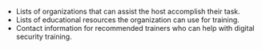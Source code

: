 

  * Lists of organizations that can assist the host accomplish their task.
  * Lists of educational resources the organization can use for training.
  * Contact information for recommended trainers who can help with digital security training.
